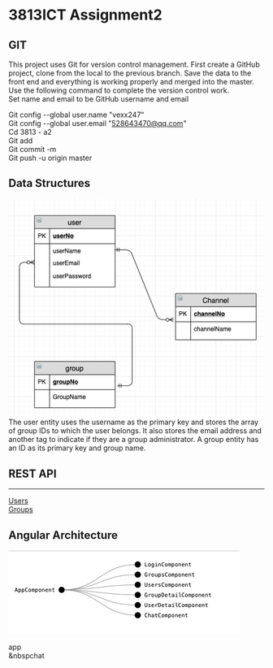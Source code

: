 # 3813ICT Assignment2 

## GIT 

This project uses Git for version control management. First create a GitHub project, clone from the local to the previous branch. Save the data to the front end and everything is working properly and merged into the master. Use the following command to complete the version control work.<br/> Set name and email to be GitHub username and email<br/>

Git config --global user.name "vexx247"<br/>
Git config --global user.email "528643470@qq.com"<br/>
Cd 3813 - a2<br/>
Git add<br/>
Git commit -m<br/>
Git push -u origin master<br/>

## Data Structures
![Image text](https://github.com/vexx247/3813_a2/blob/master/img/%E5%B1%8F%E5%B9%95%E5%BF%AB%E7%85%A7%202019-10-03%20%E4%B8%8B%E5%8D%881.55.07.png)
The user entity uses the username as the primary key and stores the array of group IDs to which the user belongs. It also stores the email address and another tag to indicate if they are a group administrator. A group entity has an ID as its primary key and group name.
## REST API
---
[Users](users.md) <br/>
[Groups](groups.md)

## Angular Architecture

![Image text](https://github.com/vexx247/3813_a2/blob/master/img/%E5%B1%8F%E5%B9%95%E5%BF%AB%E7%85%A7%202019-10-03%20%E4%B8%8B%E5%8D%881.27.36.png)

app</br>
&nbspchat</br>
    






